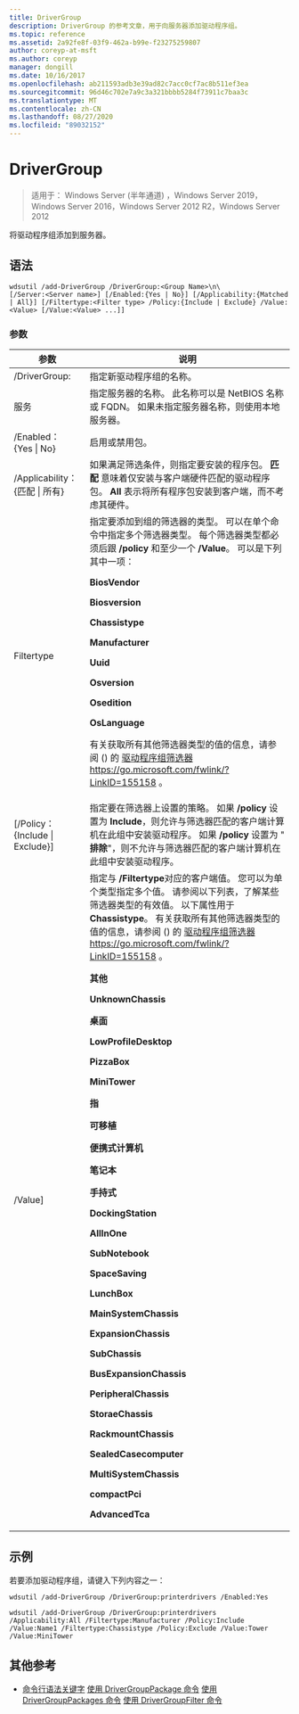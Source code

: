 ```yaml
---
title: DriverGroup
description: DriverGroup 的参考文章，用于向服务器添加驱动程序组。
ms.topic: reference
ms.assetid: 2a92fe8f-03f9-462a-b99e-f23275259807
author: coreyp-at-msft
ms.author: coreyp
manager: dongill
ms.date: 10/16/2017
ms.openlocfilehash: ab211593adb3e39ad82c7acc0cf7ac8b511ef3ea
ms.sourcegitcommit: 96d46c702e7a9c3a321bbbb5284f73911c7baa3c
ms.translationtype: MT
ms.contentlocale: zh-CN
ms.lasthandoff: 08/27/2020
ms.locfileid: "89032152"
---
```

# <a name="add-drivergroup"></a>DriverGroup

> 适用于： Windows Server (半年通道) ，Windows Server 2019，Windows Server 2016，Windows Server 2012 R2，Windows Server 2012

将驱动程序组添加到服务器。

## <a name="syntax"></a>语法
```
wdsutil /add-DriverGroup /DriverGroup:<Group Name>\n\
[/Server:<Server name>] [/Enabled:{Yes | No}] [/Applicability:{Matched | All}] [/Filtertype:<Filter type> /Policy:{Include | Exclude} /Value:<Value> [/Value:<Value> ...]]
```
### <a name="parameters"></a>参数

|              参数              |                                                                                                                                                                                                                                                                                                                                                                                                                                                                                                                                                                                                     说明                                                                                                                                                                                                                                                                                                                                                                                                                                                                                                                                                                                                      |
|-------------------------------------|----------------------------------------------------------------------------------------------------------------------------------------------------------------------------------------------------------------------------------------------------------------------------------------------------------------------------------------------------------------------------------------------------------------------------------------------------------------------------------------------------------------------------------------------------------------------------------------------------------------------------------------------------------------------------------------------------------------------------------------------------------------------------------------------------------------------------------------------------------------------------------------------------------------------------------------------------------------------------------------------------------------------------------------------------------------------------------------------------------------------------------------------------------------------------------------------------------------------|
|      /DriverGroup:<Group Name>      |                                                                                                                                                                                                                                                                                                                                                                                                                                                                                                                                                                                     指定新驱动程序组的名称。                                                                                                                                                                                                                                                                                                                                                                                                                                                                                                                                                                                      |
|        服务<Server name>        |                                                                                                                                                                                                                                                                                                                                                                                                                                                                                                                                        指定服务器的名称。 此名称可以是 NetBIOS 名称或 FQDN。 如果未指定服务器名称，则使用本地服务器。                                                                                                                                                                                                                                                                                                                                                                                                                                                                                                                                         |
|      /Enabled： {Yes &#124; No}       |                                                                                                                                                                                                                                                                                                                                                                                                                                                                                                                                                                                           启用或禁用包。                                                                                                                                                                                                                                                                                                                                                                                                                                                                                                                                                                                           |
| /Applicability： {匹配 &#124; 所有} |                                                                                                                                                                                                                                                                                                                                                                                                                                                                                        如果满足筛选条件，则指定要安装的程序包。 **匹配** 意味着仅安装与客户端硬件匹配的驱动程序包。 **All** 表示将所有程序包安装到客户端，而不考虑其硬件。                                                                                                                                                                                                                                                                                                                                                                                                                                                                                        |
|      Filtertype<Filtertype>       |                                                                                                                                                                                                                                                                          指定要添加到组的筛选器的类型。 可以在单个命令中指定多个筛选器类型。 每个筛选器类型都必须后跟 **/policy** 和至少一个 **/Value**。 <Filtertype> 可以是下列其中一项：<p>**BiosVendor**<p>**Biosversion**<p>**Chassistype**<p>**Manufacturer**<p>**Uuid**<p>**Osversion**<p>**Osedition**<p>**OsLanguage**<p>有关获取所有其他筛选器类型的值的信息，请参阅 () 的 [驱动程序组筛选器](https://go.microsoft.com/fwlink/?LinkID=155158) <https://go.microsoft.com/fwlink/?LinkID=155158> 。                                                                                                                                                                                                                                                                           |
| [/Policy： {Include &#124; Exclude}]  |                                                                                                                                                                                                                                                                                                                                                                                                                                                 指定要在筛选器上设置的策略。 如果 **/policy** 设置为 **Include**，则允许与筛选器匹配的客户端计算机在此组中安装驱动程序。 如果 **/policy** 设置为 " **排除**"，则不允许与筛选器匹配的客户端计算机在此组中安装驱动程序。                                                                                                                                                                                                                                                                                                                                                                                                                                                 |
|          /Value<Value>]           | 指定与 **/Filtertype**对应的客户端值。 您可以为单个类型指定多个值。 请参阅以下列表，了解某些筛选器类型的有效值。 以下属性用于 **Chassistype**。 有关获取所有其他筛选器类型的值的信息，请参阅 () 的 [驱动程序组筛选器](https://go.microsoft.com/fwlink/?LinkID=155158) <https://go.microsoft.com/fwlink/?LinkID=155158> 。<p>**其他**<p>**UnknownChassis**<p>**桌面**<p>**LowProfileDesktop**<p>**PizzaBox**<p>**MiniTower**<p>**指**<p>**可移植**<p>**便携式计算机**<p>**笔记本**<p>**手持式**<p>**DockingStation**<p>**AllInOne**<p>**SubNotebook**<p>**SpaceSaving**<p>**LunchBox**<p>**MainSystemChassis**<p>**ExpansionChassis**<p>**SubChassis**<p>**BusExpansionChassis**<p>**PeripheralChassis**<p>**StoraeChassis**<p>**RackmountChassis**<p>**SealedCasecomputer**<p>**MultiSystemChassis**<p>**compactPci**<p>**AdvancedTca** |

## <a name="examples"></a>示例
若要添加驱动程序组，请键入下列内容之一：
```
wdsutil /add-DriverGroup /DriverGroup:printerdrivers /Enabled:Yes
```
```
wdsutil /add-DriverGroup /DriverGroup:printerdrivers /Applicability:All /Filtertype:Manufacturer /Policy:Include /Value:Name1 /Filtertype:Chassistype /Policy:Exclude /Value:Tower /Value:MiniTower
```
## <a name="additional-references"></a>其他参考
- [命令行语法关键字](command-line-syntax-key.md) 
[使用 DriverGroupPackage 命令](using-the-add-drivergrouppackage-command.md) 
[使用 DriverGroupPackages 命令](using-the-add-drivergrouppackages-command.md) 
[使用 DriverGroupFilter 命令](using-the-add-drivergroupfilter-command.md)
